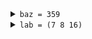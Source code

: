 <details><summary><code>baz = 359</code></summary>

- ["test/test_debug_multifile.ml":23:19-26:28](../test/test_debug_multifile.ml#L23)
- `x = ((first 7) (second 42))`
- <details><summary><code>_yz = (8 3)</code></summary>
  
  - ["test/test_debug_multifile.ml":24:17](../test/test_debug_multifile.ml#L24)
  </details>
  
- <details><summary><code>_uw = (7 13)</code></summary>
  
  - ["test/test_debug_multifile.ml":25:17](../test/test_debug_multifile.ml#L25)
  </details>
  
</details>


<details><summary><code>lab = (7 8 16)</code></summary>

- ["test/test_debug_multifile.ml":30:19-32:17](../test/test_debug_multifile.ml#L30)
- `x = 7`
- <details><summary><code>y = 8</code></summary>
  
  - ["test/test_debug_multifile.ml":31:6](../test/test_debug_multifile.ml#L31)
  </details>
  
</details>


